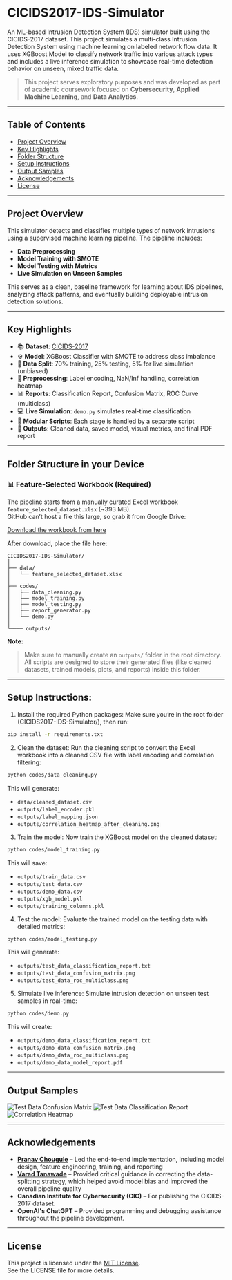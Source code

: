 # CICIDS2017-IDS-Simulator

An ML-based Intrusion Detection System (IDS) simulator built using the CICIDS-2017 dataset. This project simulates a multi-class Intrusion Detection System using machine learning on labeled network flow data. It uses XGBoost Model to classify network traffic into various attack types and includes a live inference simulation to showcase real-time detection behavior on unseen, mixed traffic data. 

> This project serves exploratory purposes and was developed as part of academic coursework focused on **Cybersecurity**, **Applied Machine Learning**, and **Data Analytics**.

---

## Table of Contents

- [Project Overview](#project-overview)
- [Key Highlights](#key-highlights)
- [Folder Structure](#folder-structure-in-your-device)
- [Setup Instructions](#setup-instructions)
- [Output Samples](#output-samples)
- [Acknowledgements](#acknowledgements)
- [License](#license)

---

## Project Overview

This simulator detects and classifies multiple types of network intrusions using a supervised machine learning pipeline. The pipeline includes:

- **Data Preprocessing**
- **Model Training with SMOTE**
- **Model Testing with Metrics**
- **Live Simulation on Unseen Samples**

This serves as a clean, baseline framework for learning about IDS pipelines, analyzing attack patterns, and eventually building deployable intrusion detection solutions.

---

## Key Highlights

- 📚 **Dataset**: [CICIDS-2017](https://www.kaggle.com/datasets/chethuhn/network-intrusion-dataset)
- ⚙️ **Model**: XGBoost Classifier with SMOTE to address class imbalance
- 🔀 **Data Split**: 70% training, 25% testing, 5% for live simulation (unbiased)
- 🧼 **Preprocessing**: Label encoding, NaN/Inf handling, correlation heatmap
- 📊 **Reports**: Classification Report, Confusion Matrix, ROC Curve (multiclass)
- 💻 **Live Simulation**: `demo.py` simulates real-time classification
- 🔗 **Modular Scripts**: Each stage is handled by a separate script
- 📁 **Outputs**: Cleaned data, saved model, visual metrics, and final PDF report

---

## Folder Structure in your Device

### 📊 Feature-Selected Workbook (Required)

The pipeline starts from a manually curated Excel workbook `feature_selected_dataset.xlsx` (~393 MB).  
GitHub can’t host a file this large, so grab it from Google Drive:

[Download the workbook from here](https://docs.google.com/spreadsheets/d/1DYT9haevZg3vLJu14RSE7lHSp0czjtzk/edit?usp=sharing&ouid=101696014190707870752&rtpof=true&sd=true)

After download, place the file here:
```
CICIDS2017-IDS-Simulator/
│
├── data/
│   └── feature_selected_dataset.xlsx 
│
├── codes/ 
│   ├── data_cleaning.py
│   ├── model_training.py
│   ├── model_testing.py
│   ├── report_generator.py
│   └── demo.py
│
└──── outputs/ 
```

**Note:**  
> Make sure to manually create an `outputs/` folder in the root directory.  
> All scripts are designed to store their generated files (like cleaned datasets, trained models, plots, and reports) inside this folder.  

---

## Setup Instructions:

1. Install the required Python packages:
Make sure you’re in the root folder (CICIDS2017-IDS-Simulator/), then run:
```bash
pip install -r requirements.txt
```

2. Clean the dataset:
Run the cleaning script to convert the Excel workbook into a cleaned CSV file with label encoding and correlation filtering:
```bash
python codes/data_cleaning.py
```
This will generate:
- `data/cleaned_dataset.csv`
- `outputs/label_encoder.pkl`
- `outputs/label_mapping.json`
- `outputs/correlation_heatmap_after_cleaning.png`

3. Train the model:
Now train the XGBoost model on the cleaned dataset:
```bash
python codes/model_training.py
```
This will save:

- `outputs/train_data.csv`
- `outputs/test_data.csv`
- `outputs/demo_data.csv`
- `outputs/xgb_model.pkl`
- `outputs/training_columns.pkl`

4. Test the model:
Evaluate the trained model on the testing data with detailed metrics:
```bash
python codes/model_testing.py
```
This will generate:

- `outputs/test_data_classification_report.txt`
- `outputs/test_data_confusion_matrix.png`
- `outputs/test_data_roc_multiclass.png`

5. Simulate live inference:
Simulate intrusion detection on unseen test samples in real-time:
```bash
python codes/demo.py
```
This will create:

- `outputs/demo_data_classification_report.txt`
- `outputs/demo_data_confusion_matrix.png`
- `outputs/demo_data_roc_multiclass.png`
- `outputs/demo_data_model_report.pdf`

---

## Output Samples

![Test Data Confusion Matrix](assets/test_data_confusion_matrix.png)
![Test Data Classification Report](assets/test_classification_report.png)
![Correlation Heatmap](assets/correlation_heatmap_after_cleaning.png)

---

## Acknowledgements

- **[Pranav Chougule](https://github.com/Greatmax-07)** – Led the end-to-end implementation, including model design, feature engineering, training, and reporting
- **[Varad Tanawade](https://github.com/vartan2006)** – Provided critical guidance in correcting the data-splitting strategy, which helped avoid model bias and improved the overall pipeline quality
- **Canadian Institute for Cybersecurity (CIC)** – For publishing the CICIDS-2017 dataset.  
- **OpenAI's ChatGPT** – Provided programming and debugging assistance throughout the pipeline development.

---

## License

This project is licensed under the [MIT License](LICENSE).  
See the LICENSE file for more details.

